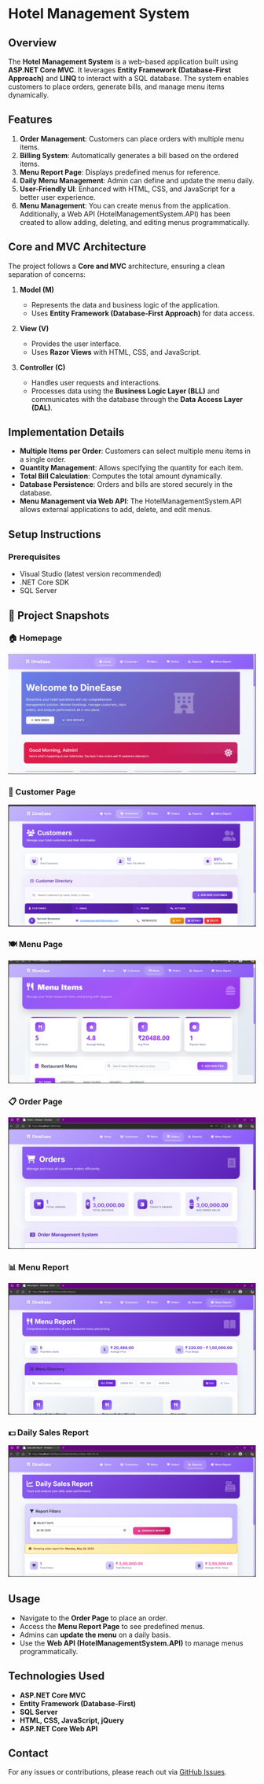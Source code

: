# Hotel Management System

## Overview

The **Hotel Management System** is a web-based application built using **ASP.NET Core MVC**. It leverages **Entity Framework (Database-First Approach)** and **LINQ** to interact with a SQL database. The system enables customers to place orders, generate bills, and manage menu items dynamically.

## Features

1. **Order Management**: Customers can place orders with multiple menu items.
2. **Billing System**: Automatically generates a bill based on the ordered items.
3. **Menu Report Page**: Displays predefined menus for reference.
4. **Daily Menu Management**: Admin can define and update the menu daily.
5. **User-Friendly UI**: Enhanced with HTML, CSS, and JavaScript for a better user experience.
6. **Menu Management**: You can create menus from the application. Additionally, a Web API (HotelManagementSystem.API) has been created to allow adding, deleting, and editing menus programmatically.

## Core and MVC Architecture

The project follows a **Core and MVC** architecture, ensuring a clean separation of concerns:

1. **Model (M)**

   - Represents the data and business logic of the application.
   - Uses **Entity Framework (Database-First Approach)** for data access.

2. **View (V)**

   - Provides the user interface.
   - Uses **Razor Views** with HTML, CSS, and JavaScript.

3. **Controller (C)**
   - Handles user requests and interactions.
   - Processes data using the **Business Logic Layer (BLL)** and communicates with the database through the **Data Access Layer (DAL)**.

## Implementation Details

- **Multiple Items per Order**: Customers can select multiple menu items in a single order.
- **Quantity Management**: Allows specifying the quantity for each item.
- **Total Bill Calculation**: Computes the total amount dynamically.
- **Database Persistence**: Orders and bills are stored securely in the database.
- **Menu Management via Web API**: The HotelManagementSystem.API allows external applications to add, delete, and edit menus.

## Setup Instructions

### Prerequisites

- Visual Studio (latest version recommended)
- .NET Core SDK
- SQL Server

## 📸 Project Snapshots

### 🏠 Homepage

![Homepage](https://raw.githubusercontent.com/SarveshSS45/HotelManagement/main/HotelManagementSystem/wwwroot/asset/Homepage.png "Homepage")

### 🧾 Customer Page

![Customer Page](https://raw.githubusercontent.com/SarveshSS45/HotelManagement/main/HotelManagementSystem/wwwroot/asset/customer_page.png "Customer Page")

### 🍽️ Menu Page

![Menu](https://raw.githubusercontent.com/SarveshSS45/HotelManagement/main/HotelManagementSystem/wwwroot/asset/menu.png "Menu")

### 📋 Order Page

![Order](https://raw.githubusercontent.com/SarveshSS45/HotelManagement/main/HotelManagementSystem/wwwroot/asset/order.png "Order")

### 📊 Menu Report

![Menu Report](https://raw.githubusercontent.com/SarveshSS45/HotelManagement/main/HotelManagementSystem/wwwroot/asset/menu_report.png "Menu Report")

### 💵 Daily Sales Report

![Sales Report](https://raw.githubusercontent.com/SarveshSS45/HotelManagement/main/HotelManagementSystem/wwwroot/asset/daily_sales_report.png "Sales Report")

## Usage

- Navigate to the **Order Page** to place an order.
- Access the **Menu Report Page** to see predefined menus.
- Admins can **update the menu** on a daily basis.
- Use the **Web API (HotelManagementSystem.API)** to manage menus programmatically.

## Technologies Used

- **ASP.NET Core MVC**
- **Entity Framework (Database-First)**
- **SQL Server**
- **HTML, CSS, JavaScript, jQuery**
- **ASP.NET Core Web API**

## Contact

For any issues or contributions, please reach out via [GitHub Issues](https://github.com/your-repo/issues).
